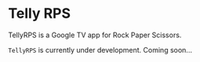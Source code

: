 Telly RPS
========

TellyRPS is a Google TV app for Rock Paper Scissors.

`TellyRPS` is currently under development.
Coming soon...


